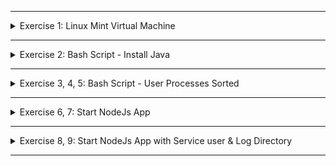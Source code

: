 </details>

******

<details>
<summary>Exercise 1: Linux Mint Virtual Machine </summary>
 <br />

Download Page
- https://linuxmint.com/download.php

Installation Guide
- https://linuxmint-installation-guide.readthedocs.io/en/latest/

</details>

******

<details>
<summary>Exercise 2: Bash Script - Install Java </summary>
 <br />

**script:**
```sh
#!/bin/bash

apt update
apt install -y default-jre

java_version=$(java -version 2>&1 >/dev/null | grep "java version\|openjdk version" | awk '{print substr($3,2,2)}')

if [ "$java_version" == "" ]
then
    echo Installing Java has failed. No java version found	
elif [ "$java_version" == "1." ]
then
    echo An old version of Java installation found
elif [ "$java_version" -ge 11 ]
then
    echo Java version 11 or greater installed successfully
fi
```

Execute script with sudo!

Breakdown of command that gets java version:
- `java -version` gives you the complete version output.
- `2>&1 >/dev/null` addition takes any output including any errors generated by the `java -version` command and discards it, not showing it on the command-line and silently forwarding it using `|` (pipe) to the next command, which is `grep "java version\|openjdk version"`
- `grep "java version\|openjdk version"` simply finds a line in the output that has "java version" or "openjdk version" in it. The example line will look like this: openjdk version "11.0.16" 2022-07-19
- `awk '{print substr($3,2,2)}` takes the line from the previous output and grabs the third section of the string "11.0.16" and from there grabs the first 2 characters, which will be "11"

Explanation of if else script:\
- In the if else checks, we check if the $java_version variable has no value at all or empty value, it means we have no java installation at all\
- If you have an older version of java already installed, like 1.6, 1.7, 1.8, then the value of $java_version will be "1." - first 2 characters. So with "$java_version" == "1.", we check whether java_version variable is "1.". This means installing latest java version was not successful, since you still have only the old version.\
- In case of success you should get java version which is 11 or higher ($java_version" -ge 11), which will print success message.\


</details>

******

<details>
<summary>Exercise 3, 4, 5: Bash Script - User Processes Sorted </summary>
 <br />

**script  :**
```sh
#!/bin/bash

echo -n "Would you like to sort the processes output by memory or CPU? (m/c) "
read sortby
echo -n "How many results do you want to display? "
read lines

if [ "$sortby" = "m" ]
then
    ps aux --sort -rss | grep -i `whoami` | head -n "$lines"
elif [ "$sortby" = "c" ]
then
    ps aux --sort -%cpu | grep -i `whoami` | head -n "$lines"
else
    echo "No input provided. Exiting"
fi
```

</details>

******

<details>
<summary>Exercise 6, 7: Start NodeJs App </summary>
 <br />

**script**
```sh
#!/bin/bash

# prepare environment, install all tools
apt update

echo "install node, npm, curl, wget, net-tools"
apt install -y nodejs npm curl net-tools  
sleep 15
echo ""
echo "################"
echo ""

# read user input for log directory
echo -n "Set log directory location for the application (absolute path): "
read LOG_DIRECTORY
if [ -d $LOG_DIRECTORY ]
then
  echo "$LOG_DIRECTORY already exists"
else
  mkdir -p $LOG_DIRECTORY
  echo "A new directory $LOG_DIRECTORY has been created"
fi

# display nodeJS version
node_version=$(node --version)
echo "NodeJS version $node_version installed"

# display npm version
npm_version=$(npm --version)
echo "NPM version $npm_version installed"

echo ""
echo "################"
echo ""

# fetch NodeJS project archive from s3 bucket
wget https://node-envvars-artifact.s3.eu-west-2.amazonaws.com/bootcamp-node-envvars-project-1.0.0.tgz

# extract the project archive to ./package folder
tar zxvf ./bootcamp-node-envvars-project-1.0.0.tgz

# set all needed environment variables
export APP_ENV=dev
export DB_PWD=mysecret
export DB_USER=myuser 

# change to package directory
cd package

# install application dependencies
npm install

# start the nodejs application in the background
node server.js &

# display that nodejs process is running
ps aux | grep node | grep -v grep

# display that nodejs is running on port 3000
netstat -ltnp | grep :3000
```

</details>

******

<details>
<summary>Exercise 8, 9: Start NodeJs App with Service user & Log Directory </summary>
 <br />

**script**
```sh
#!/bin/bash

# prepare environment, install all tools
apt update
NEW_USER=myapp

echo "install node, npm, curl, wget, net-tools"
apt install -y nodejs npm curl net-tools  
sleep 15
echo ""
echo "################"
echo ""

# read user input for log directory
echo -n "Set log directory location for the application (absolute path): "
read LOG_DIRECTORY
if [ -d $LOG_DIRECTORY ]
then
  echo "$LOG_DIRECTORY already exists"
else
  mkdir -p $LOG_DIRECTORY
  echo "A new directory $LOG_DIRECTORY has been created"
fi

# display nodeJS version
node_version=$(node --version)
echo "NodeJS version $node_version installed"

# display npm version
npm_version=$(npm --version)
echo "NPM version $npm_version installed"

echo ""
echo "################"
echo ""

# create new user to run the application and make owner of log dir
useradd $NEW_USER -m
chown $NEW_USER -R $LOG_DIRECTORY

# executing the following commands as new user using 'runuser' command

# fetch NodeJS project archive from s3 bucket
runuser -l $NEW_USER -c "wget https://node-envvars-artifact.s3.eu-west-2.amazonaws.com/bootcamp-node-envvars-project-1.0.0.tgz"

# extract the project archive to ./package folder
runuser -l $NEW_USER -c "tar zxvf ./bootcamp-node-envvars-project-1.0.0.tgz"

# start the nodejs application in the background, with all needed env vars with new user myapp
runuser -l $NEW_USER -c "
    export APP_ENV=dev && 
    export DB_PWD=mysecret && 
    export DB_USER=myuser && 
    export LOG_DIR=$LOG_DIRECTORY && 
    cd package && 
    npm install && 
    node server.js &"

# display that nodejs process is running
ps aux | grep node | grep -v grep

# display that nodejs is running on port 3000
netstat -ltnp | grep :3000
```

Execute script with sudo command

</details>

******
